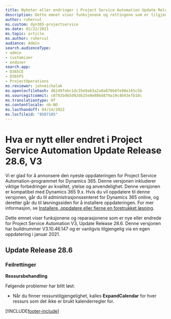 ```yaml
---
title: Nyheter eller endringer i Project Service Automation Update Release 28.6, hurtigreparasjon, V3
description: Dette emnet viser funksjonene og rettingene som er tilgjengelig i Project Service Automation Update Release 28.6, hurtigreparasjon, V3.
author: ruhercul
ms.custom: dyn365-projectservice
ms.date: 02/22/2021
ms.topic: article
ms.author: ruhercul
audience: Admin
search.audienceType:
- admin
- customizer
- enduser
search.app:
- D365CE
- D365PS
- ProjectOperations
ms.reviewer: johnmichalak
ms.openlocfilehash: d6249febc1dc35e9ab3a2a8a876b6fe98e165c5b
ms.sourcegitcommit: c0792bd65d92db25e0e8864879a19c4b93efb10c
ms.translationtype: HT
ms.contentlocale: nb-NO
ms.lasthandoff: 04/14/2022
ms.locfileid: "8587185"
---
```

# <a name="whats-new-or-changed-in-project-service-automation-update-release-286-v3"></a>Hva er nytt eller endret i Project Service Automation Update Release 28.6, V3

Vi er glad for å annonsere den nyeste oppdateringen for Project Service Automation-programmet for Dynamics 365. Denne versjonen inkluderer viktige forbedringer av kvalitet, ytelse og anvendelighet. Denne versjonen er kompatibel med Dynamics 365 9.x. Hvis du vil oppdatere til denne versjonen, går du til administrasjonssenteret for Dynamics 365 online, og deretter går du til løsningssiden for å installere oppdateringen. For mer informasjon, se [Installere, oppdatere eller fjerne en foretrukket løsning](/power-platform/admin/install-remove-preferred-solution).

Dette emnet viser funksjonene og reparasjonene som er nye eller endrede for Project Service Automation V3, Update Release 28.6. Denne versjonen har buildnummer V3.10.46.147 og er vanligvis tilgjengelig via en egen oppdatering i januar 2021.

## <a name="update-release-286"></a>Update Release 28.6

### <a name="bug-fixes"></a>Feilrettinger


**Ressursbehandling**

Følgende problemer har blitt løst:

- Når du finner ressurstilgjengelighet, kalles **ExpandCalendar** for hver ressurs som det ikke er brukt kalenderregler for.


[!INCLUDE[footer-include](../includes/footer-banner.md)]
